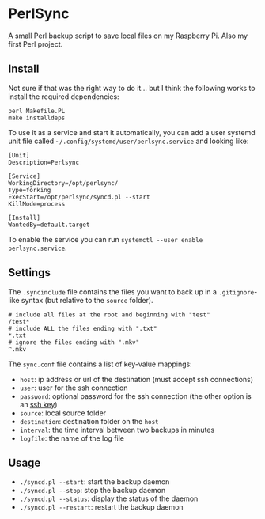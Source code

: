 # PerlSync
A small Perl backup script to save local files on my Raspberry Pi. Also my first Perl project.

## Install
Not sure if that was the right way to do it... but I think the following works to install the required dependencies:
```
perl Makefile.PL
make installdeps
```

To use it as a service and start it automatically, you can add a user systemd unit file called `~/.config/systemd/user/perlsync.service` and looking like:
```
[Unit]
Description=Perlsync

[Service]
WorkingDirectory=/opt/perlsync/
Type=forking
ExecStart=/opt/perlsync/syncd.pl --start
KillMode=process

[Install]
WantedBy=default.target
```
To enable the service you can run `systemctl --user enable perlsync.service`.

## Settings
The `.syncinclude` file contains the files you want to back up in a `.gitignore`-like syntax (but relative to the `source` folder).

```
# include all files at the root and beginning with "test"
/test*
# include ALL the files ending with ".txt"
*.txt
# ignore the files ending with ".mkv"
^.mkv
```

The `sync.conf` file contains a list of key-value mappings:
- `host`: ip address or url of the destination (must accept ssh connections)
- `user`: user for the ssh connection
- `password`: optional password for the ssh connection (the other option is an [ssh key](https://confluence.atlassian.com/bitbucketserver/creating-ssh-keys-776639788.html))
- `source`: local source folder
- `destination`: destination folder on the `host`
- `interval`: the time interval between two backups in minutes
- `logfile`: the name of the log file


## Usage
- `./syncd.pl --start`: start the backup daemon
- `./syncd.pl --stop`: stop the backup daemon
- `./syncd.pl --status`: display the status of the daemon
- `./syncd.pl --restart`: restart the backup daemon
